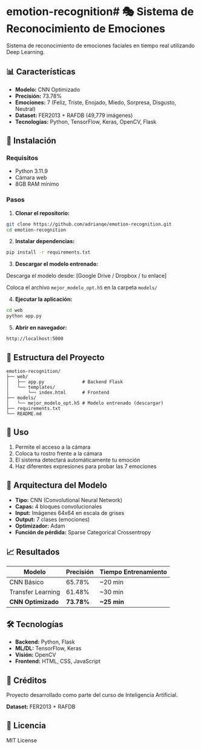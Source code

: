 # emotion-recognition# 🎭 Sistema de Reconocimiento de Emociones

Sistema de reconocimiento de emociones faciales en tiempo real utilizando Deep Learning.

## 📊 Características

- **Modelo:** CNN Optimizado
- **Precisión:** 73.78%
- **Emociones:** 7 (Feliz, Triste, Enojado, Miedo, Sorpresa, Disgusto, Neutral)
- **Dataset:** FER2013 + RAFDB (49,779 imágenes)
- **Tecnologías:** Python, TensorFlow, Keras, OpenCV, Flask

## 🚀 Instalación

### Requisitos

- Python 3.11.9
- Cámara web
- 8GB RAM mínimo

### Pasos

1. **Clonar el repositorio:**

```bash
git clone https://github.com/adrianqe/emotion-recognition.git
cd emotion-recognition
```

2. **Instalar dependencias:**

```bash
pip install -r requirements.txt
```

3. **Descargar el modelo entrenado:**

Descarga el modelo desde: [Google Drive / Dropbox / tu enlace]

Coloca el archivo `mejor_modelo_opt.h5` en la carpeta `models/`

4. **Ejecutar la aplicación:**

```bash
cd web
python app.py
```

5. **Abrir en navegador:**

```
http://localhost:5000
```

## 📁 Estructura del Proyecto

```
emotion-recognition/
├── web/
│   ├── app.py              # Backend Flask
│   └── templates/
│       └── index.html      # Frontend
├── models/
│   └── mejor_modelo_opt.h5 # Modelo entrenado (descargar)
├── requirements.txt
└── README.md
```

## 🎯 Uso

1. Permite el acceso a la cámara
2. Coloca tu rostro frente a la cámara
3. El sistema detectará automáticamente tu emoción
4. Haz diferentes expresiones para probar las 7 emociones

## 🧠 Arquitectura del Modelo

- **Tipo:** CNN (Convolutional Neural Network)
- **Capas:** 4 bloques convolucionales
- **Input:** Imágenes 64x64 en escala de grises
- **Output:** 7 clases (emociones)
- **Optimizador:** Adam
- **Función de pérdida:** Sparse Categorical Crossentropy

## 📈 Resultados

| Modelo             | Precisión  | Tiempo Entrenamiento |
| ------------------ | ---------- | -------------------- |
| CNN Básico         | 65.78%     | ~20 min              |
| Transfer Learning  | 61.48%     | ~30 min              |
| **CNN Optimizado** | **73.78%** | **~25 min**          |

## 🛠️ Tecnologías

- **Backend:** Python, Flask
- **ML/DL:** TensorFlow, Keras
- **Visión:** OpenCV
- **Frontend:** HTML, CSS, JavaScript

## 📝 Créditos

Proyecto desarrollado como parte del curso de Inteligencia Artificial.

**Dataset:** FER2013 + RAFDB

## 📄 Licencia

MIT License
